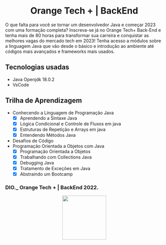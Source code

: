 <h1 align="center">Orange Tech + | BackEnd </h1>
<p> O que falta para você se tornar um desenvolvedor Java e começar 2023 com uma formação completa? Inscreva-se já no Orange Tech+ Back-End e tenha mais de 80 horas para transformar sua carreira e conquistar as melhores vagas do mercado tech em 2023! Tenha acesso a módulos sobre a linguagem Java que vão desde o básico e introdução ao ambiente até códigos mais avançados e frameworks mais usados.</p>


## Tecnologias usadas
- Java Openjdk 18.0.2
- VsCode

## Trilha de Aprendizagem

- Conhecendo a Linguagem de Programação Java 
   - [x] Aprendendo a Sintaxe Java
   - [x] Lógica Condicional e Controle de Fluxos em java
   - [x] Estruturas de Repetição e Arrays em java
   - [x] Entendendo Métodos Java
- Desafios de Código
- Programação Orientada a Objetos com Java
  - [x] Programação Orientada a Objetos
  - [x] Trabalhando com Collections Java
  - [x] Debugging Java
  - [x] Tratamento de Exceções em Java
  - [x] Abstraindo um Bootcamp

### DIO._ Orange Tech + | BackEnd 2022.
<div style="text-align: center">
<img src="https://hermes.digitalinnovation.one/tracks/5443980d-31cb-4a9f-8dbd-065773810c04.png" width="140px;" alt=""/>
</div>